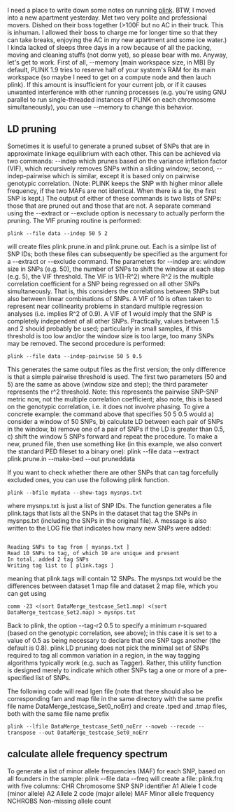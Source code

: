 I need a place to write down some notes on running <a href="http://pngu.mgh.harvard.edu/~purcell/plink/">plink</a>. BTW, I moved into a new apartment yesterday. Met two very polite and professional movers. Dished on their boss together (>100F but no AC in their truck. This is inhuman. I allowed their boss to charge me for longer time so that they can take breaks, enjoying the AC in my new apartment and some ice water.) I kinda lacked of sleeps three days in a row because of all the packing, moving and cleaning stuffs (not donw yet), so please bear with me. Anyway, let's get to work.
First of all, --memory [main workspace size, in MB]
By default, PLINK 1.9 tries to reserve half of your system's RAM for its main workspace (so maybe I need to get on a compute node and then lauch plink). If this amount is insufficient for your current job, or if it causes unwanted interference with other running processes (e.g. you're using GNU parallel to run single-threaded instances of PLINK on each chromosome simultaneously), you can use --memory to change this behavior.
<h2>LD pruning</h2>
Sometimes it is useful to generate a pruned subset of SNPs that are in approximate linkage equilibrium with each other. This can be achieved via two commands: --indep which prunes based on the variance inflation factor (VIF), which recursively removes SNPs within a sliding window; second, --indep-pairwise which is similar, except it is based only on pairwise genotypic correlation. (Note: PLINK keeps the SNP with higher minor allele frequency, if the two MAFs are not identical.  When there is a tie, the first SNP is kept.)
The output of either of these commands is two lists of SNPs: those that are pruned out and those that are not. A separate command using the --extract or --exclude option is necessary to actually perform the pruning.
The VIF pruning routine is performed:
<pre><code>plink --file data --indep 50 5 2</code></pre>
will create files plink.prune.in and plink.prune.out. Each is a simlpe list of SNP IDs; both these files can subsequently be specified as the argument for a --extract or --exclude command.
The parameters for --indep are: window size in SNPs (e.g. 50), the number of SNPs to shift the window at each step (e.g. 5), the VIF threshold. The VIF is 1/(1-R^2) where R^2 is the multiple correlation coefficient for a SNP being regressed on all other SNPs simultaneously. That is, this considers the correlations between SNPs but also between linear combinations of SNPs. A VIF of 10 is often taken to represent near collinearity problems in standard multiple regression analyses (i.e. implies R^2 of 0.9). A VIF of 1 would imply that the SNP is completely independent of all other SNPs. Practically, values between 1.5 and 2 should probably be used; particularly in small samples, if this threshold is too low and/or the window size is too large, too many SNPs may be removed.
The second procedure is performed:
<pre><code>plink --file data --indep-pairwise 50 5 0.5</code></pre>
This generates the same output files as the first version; the only difference is that a simple pairwise threshold is used. The first two parameters (50 and 5) are the same as above (window size and step); the third parameter represents the r^2 threshold. Note: this represents the pairwise SNP-SNP metric now, not the multiple correlation coefficient; also note, this is based on the genotypic correlation, i.e. it does not involve phasing.
To give a concrete example: the command above that specifies 50 5 0.5 would a) consider a window of 50 SNPs, b) calculate LD between each pair of SNPs in the window, b) remove one of a pair of SNPs if the LD is greater than 0.5, c) shift the window 5 SNPs forward and repeat the procedure.
To make a new, pruned file, then use something like (in this example, we also convert the standard PED fileset to a binary one):
plink --file data --extract plink.prune.in --make-bed --out pruneddata

If you want to check whether there are other SNPs that can tag forcefully excluded ones, you can use the following plink function.
<pre><code>plink --bfile mydata --show-tags mysnps.txt</code></pre>
where mysnps.txt is just a list of SNP IDs. The function generates a file plink.tags that lists all the SNPs in the dataset that tag the SNPs in mysnps.txt (including the SNPs in the original file). A message is also written to the LOG file that indicates how many new SNPs were added:
<pre><code>
Reading SNPs to tag from [ mysnps.txt ]
Read 10 SNPs to tag, of which 10 are unique and present
In total, added 2 tag SNPs
Writing tag list to [ plink.tags ]
</code></pre>
meaning that plink.tags will contain 12 SNPs. The mysnps.txt would be the differences between dataset 1 map file and dataset 2 map file, which you can get using
<pre><code>comm -23 <(sort DataMerge_testcase_Set1.map) <(sort DataMerge_testcase_Set2.map) > mysnps.txt </code></pre>
Back to plink, the option --tag-r2 0.5 to specify a minimum r-squared (based on the genotypic correlation, see above); in this case it is set to a value of 0.5 as being necessary to declare that one SNP tags another (the default is 0.8). 
plink LD pruning does not pick the minimal set of SNPs required to tag all common variation in a region, in the way tagging algorithms typically work (e.g. such as Tagger). Rather, this utility function is designed merely to indicate which other SNPs tag a one or more of a pre-specified list of SNPs.

The following code will read lgen file (note that there should also be corresponding fam and map file in the same directory with the same prefix file name DataMerge_testcase_Set0_noErr) and create .tped and .tmap files, both with the same file name prefix 
<pre><code>plink --lfile DataMerge_testcase_Set0_noErr --noweb --recode --transpose --out DataMerge_testcase_Set0_noErr</code></pre>

<h2>calculate allele frequency spectrum</h2>
To generate a list of minor allele frequencies (MAF) for each SNP, based on all founders in the sample:
plink --file data --freq
will create a file:
     plink.frq
with five columns:
     CHR       Chromosome
     SNP       SNP identifier
     A1        Allele 1 code (minor allele)
     A2        Allele 2 code (major allele)
     MAF       Minor allele frequency
     NCHROBS   Non-missing allele count
